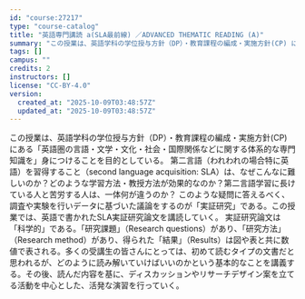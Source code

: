 ```yaml
---
id: "course:27217"
type: "course-catalog"
title: "英語専門講読 a(SLA最前線) ／ADVANCED THEMATIC READING (A)"
summary: "この授業は、英語学科の学位授与方針（DP）・教育課程の編成・実施方針(CP) にある「英語圏の言語・文学・文化・社会・国際関係などに関する体系的な専門知識を」身につけることを目的としている。 第二言語（われわれの場合特に英語）を習得すること…"
tags: []
campus: ""
credits: 2
instructors: []
license: "CC-BY-4.0"
version:
  created_at: "2025-10-09T03:48:57Z"
  updated_at: "2025-10-09T03:48:57Z"
---
```

この授業は、英語学科の学位授与方針（DP）・教育課程の編成・実施方針(CP) にある「英語圏の言語・文学・文化・社会・国際関係などに関する体系的な専門知識を」身につけることを目的としている。 第二言語（われわれの場合特に英語）を習得すること（second language acquisition: SLA）は、なぜこんなに難しいのか？どのような学習方法・教授方法が効果的なのか？第二言語学習に長けている人と苦労する人は、一体何が違うのか？ このような疑問に答えるべく、調査や実験を行いデータに基づいた議論をするのが「実証研究」である。この授業では、英語で書かれたSLA実証研究論文を講読していく。 実証研究論文は「科学的」である。「研究課題」（Research questions）があり、「研究方法」（Research method）があり、得られた「結果」（Results）は図や表と共に数値で表される。多くの受講生の皆さんにとっては、初めて読むタイプの文書だと思われるが、どのように読み解いていけばいいのかという基本的なことを講義する。その後、読んだ内容を基に、ディスカッションやリサーチデザイン案を立てる活動を中心とした、活発な演習を行っていく。
